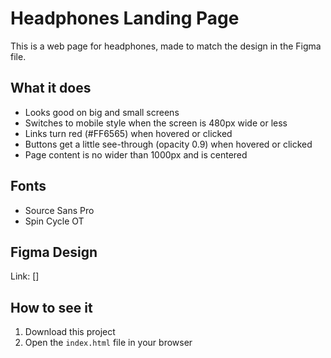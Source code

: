 # Headphones Landing Page

This is a web page for headphones, made to match the design in the Figma file.

## What it does
- Looks good on big and small screens
- Switches to mobile style when the screen is 480px wide or less
- Links turn red (#FF6565) when hovered or clicked
- Buttons get a little see-through (opacity 0.9) when hovered or clicked
- Page content is no wider than 1000px and is centered

## Fonts
- Source Sans Pro
- Spin Cycle OT

## Figma Design
Link: []

## How to see it
1. Download this project
2. Open the `index.html` file in your browser

